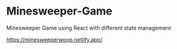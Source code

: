 # Minesweeper-Game
Minesweeper Game  using React with different state management 

https://minesweeperwoop.netlify.app/
